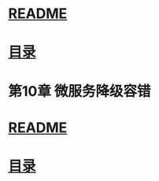 # [README](../README.md "回到 README")
# [目录](本书的组织结构.md "回到 目录")

# 第10章 微服务降级容错
















# [README](../README.md "回到 README")
# [目录](本书的组织结构.md "回到 目录")